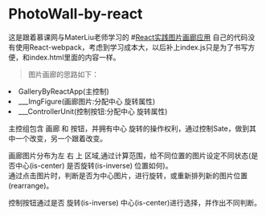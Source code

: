 # PhotoWall-by-react
这是跟着慕课网与MaterLiu老师学习的 
#<a href="http://www.imooc.com/learn/652">React实践图片画廊应用</a> 
自己的代码没有使用React-webpack，考虑到学习成本大，以后补上index.js只是为了书写方便，和index.html里面的内容一样。
>图片画廊的思路如下：
<li>GalleryByReactApp(主控制)</li>
<li>___ImgFigure(画廊图片:分配中心 旋转属性)</li>
<li>___ControllerUnit(控制按钮:分配中心 旋转属性)</li>

主控组包含 画廊 和 按钮，并拥有中心 旋转的操作权利，通过控制Sate，做到其中一个改变，另一个跟着改变。

画廊图片分布为左 右 上 区域,通过计算范围，给不同位置的图片设定不同状态(是否中心(is-center) 是否旋转(is-inverse) 位置如何)。<br/>
通过点击图片时，判断是否为中心图片，进行旋转，或重新排列新的图片位置(rearrange)。<br/>

控制按钮通过是否 旋转(is-inverse) 中心(is-center)进行选择，并作出不同判断。
